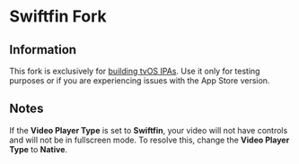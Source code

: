 # Swiftfin Fork

## Information
This fork is exclusively for [building tvOS IPAs](https://github.com/TeamYukizome/Swiftfin/actions/workflows/ci.yml). Use it only for testing purposes or if you are experiencing issues with the App Store version.

## Notes
If the **Video Player Type** is set to **Swiftfin**, your video will not have controls and will not be in fullscreen mode. To resolve this, change the **Video Player Type** to **Native**.

